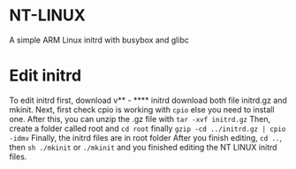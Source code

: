 # NT-LINUX
A simple ARM Linux initrd with busybox and glibc

# Edit initrd

To edit initrd first, download v** - **** initrd download both file initrd.gz and mkinit.
Next, first check cpio is working with `cpio` else you need to install one.
After this, you can unzip the .gz file with `tar -xvf initrd.gz`
Then, create a folder called root and `cd root` finally `gzip -cd ../initrd.gz | cpio -idmv`
Finally, the initrd files are in root folder
After you finish editing, `cd ..`, then `sh ./mkinit` or `./mkinit` and you finished editing the NT LINUX initrd files.
